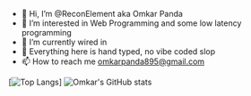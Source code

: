 - 👋 Hi, I’m @ReconElement aka Omkar Panda
- 👀 I’m interested in Web Programming and some low latency programming
- 🌱 I’m currently wired in
- 💞️ Everything here is hand typed, no vibe coded slop
- 📫 How to reach me omkarpanda895@gmail.com

<!---
ReconElement/ReconElement is a ✨ special ✨ repository because its `README.md` (this file) appears on your GitHub profile.
You can click the Preview link to take a look at your changes.
--->
[![Top Langs](https://github-readme-stats.vercel.app/api/top-langs/?username=ReconElement&layout=pie)]
![Omkar's GitHub stats](https://github-readme-stats.vercel.app/api?username=ReconElement&show_icons=true&theme=radical)

